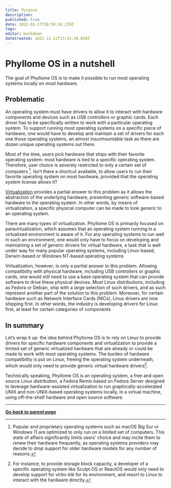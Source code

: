 ```yaml
---
title: Purpose
description: 
published: true
date: 2022-01-17T18:59:34.229Z
tags: 
editor: markdown
dateCreated: 2021-11-12T15:31:30.659Z
---
```


# Phyllome OS in a nutshell

The goal of Phyllome OS is to make it possible to run most operating systems locally on most hardware.

## Problematic

An operating system must have drivers to allow it to interact with hardware components and devices such as USB controllers or graphic cards. Each driver has to be specifically written to work with a particular operating system. To support running most operating systems on a specific piece of hardware, one would have to develop and maintain a set of drivers for each one those operating systems, an almost insurmountable task as there are dozen unique operating systems out there.

Most of the time, users pick hardware that ships with their favorite operating system: most hardware is tied to a specific operating system. Therefore, user choice is severely restricted to only a certain set of computers [^1]. Isn’t there a shortcut available, to allow users to run their favorite operating system on most hardware, provided that the operating system license allows it?

[^1]: Popular and proprietary operating systems such as macOS Big Sur or Windows 11 are optimized to only run on a  limited set of computers. This state of affairs significantly limits users’ choice and may incite them to renew their hardware frequently, as operating systems providers may decide to drop support for older hardware models for any number of reasons.

[Virtualization](/virt/lexicon#virtualization) provides a partial answer to this problem as it allows the abstraction of the underlying hardware, presenting generic software-based hardware to the operating system. In other words, by means of virtualization, a specific physical computer can be made to look generic to an operating system.

There are many types of virtualization. Phyllome OS is primarily focused on paravirtualization, which assumes that an operating system running in a virtualized environment is aware of it. For any operating systems to run well in such an environment, one would only have to focus on developing and maintaining a set of generic drivers for virtual hardware, a task that is well under way for many popular operating systems, including Linux-based, Darwin-based or Windows NT-based operating systems

Virtualization, however, is only a partial answer to this problem. Allowing compatibility with physical hardware, including USB controllers or graphic cards, one would still need to use a base operating system that can provide software to drive these  physical devices. Most Linux distributions, including as Fedora or Debian, ship with a large selection of such drivers, and as such represent another part of the solution to this problem. Moreover, for certain hardware such as Network Interface Cards (NICs), Linux drivers are now shipping first. In other words, the industry is developing drivers for Linux first, at least for certain categories of components

## In summary 

Let’s wrap it up: the idea behind Phyllome OS is to rely on Linux to provide drivers for specific hardware components and virtualization to provide a limited set of generic virtualized hardware that are already or could be made to work with most operating systems. The burden of hardware compatibility is put on Linux, freeing the operating system underneath, which would only need to provide generic virtual hardware drivers[^2].

[^2]: For instance, to provide storage block capacity, a developer of a specific operating system like Sculpt OS or ReactOS would only need to develop support for virtio-blk for its environment, and resort to Linux to interact with the hardware directly.

Technically speaking, Phyllome OS is an operating system, a free and open source Linux distribution, a Fedora Remix based on Fedora Server designed to leverage hardware-assisted virtualization to run graphically-accelerated UNIX and non-UNIX-based operating systems locally, in a virtual machine, using off-the-shelf hardware and open source software.


---

*[**Go back to parent page**](https://wiki.phyllo.me/phyllomeos)*